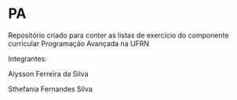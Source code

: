 # PA
 Repositório criado para conter as listas de exercício do componente curricular Programação Avançada na UFRN

 Integrantes:
 
 Alysson Ferreira da Silva
 
 Sthefania Fernandes Silva
